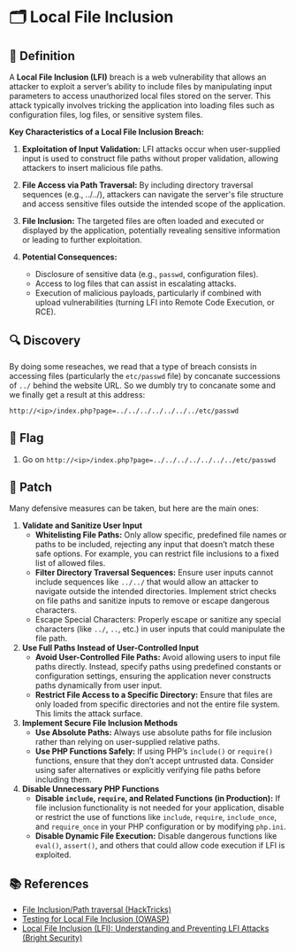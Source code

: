 # 🗂️ Local File Inclusion

## 📖 Definition

A **Local File Inclusion (LFI)** breach is a web vulnerability that allows an attacker to exploit a server’s ability to include files by manipulating input parameters to access unauthorized local files stored on the server. This attack typically involves tricking the application into loading files such as configuration files, log files, or sensitive system files.

**Key Characteristics of a Local File Inclusion Breach:**

1. **Exploitation of Input Validation:** LFI attacks occur when user-supplied input is used to construct file paths without proper validation, allowing attackers to insert malicious file paths.

2. **File Access via Path Traversal:** By including directory traversal sequences (e.g., ../../), attackers can navigate the server's file structure and access sensitive files outside the intended scope of the application.

3. **File Inclusion:** The targeted files are often loaded and executed or displayed by the application, potentially revealing sensitive information or leading to further exploitation.

4. **Potential Consequences:**

    - Disclosure of sensitive data (e.g., `passwd`, configuration files).
    - Access to log files that can assist in escalating attacks.
    - Execution of malicious payloads, particularly if combined with upload vulnerabilities (turning LFI into Remote Code Execution, or RCE).

## 🔍 Discovery

By doing some reseaches, we read that a type of breach consists in accessing files (particularly the `etc/passwd` file) by concanate successions of `../` behind the website URL. So we dumbly try to concanate some and we finally get a result at this address:

```URL
http://<ip>/index.php?page=../../../../../../../etc/passwd
```

## 🏁 Flag

1. Go on `http://<ip>/index.php?page=../../../../../../../etc/passwd`

## 🔧 Patch

Many defensive measures can be taken, but here are the main ones:

1. **Validate and Sanitize User Input**
    - **Whitelisting File Paths:** Only allow specific, predefined file names or paths to be included, rejecting any input that doesn’t match these safe options. For example, you can restrict file inclusions to a fixed list of allowed files.
    - **Filter Directory Traversal Sequences:** Ensure user inputs cannot include sequences like `../../` that would allow an attacker to navigate outside the intended directories. Implement strict checks on file paths and sanitize inputs to remove or escape dangerous characters.
    - Escape Special Characters: Properly escape or sanitize any special characters (like `../`, `..`, etc.) in user inputs that could manipulate the file path.
2. **Use Full Paths Instead of User-Controlled Input**
    - **Avoid User-Controlled File Paths:** Avoid allowing users to input file paths directly. Instead, specify paths using predefined constants or configuration settings, ensuring the application never constructs paths dynamically from user input.
    - **Restrict File Access to a Specific Directory:** Ensure that files are only loaded from specific directories and not the entire file system. This limits the attack surface.
3. **Implement Secure File Inclusion Methods**
    - **Use Absolute Paths:** Always use absolute paths for file inclusion rather than relying on user-supplied relative paths.
    - **Use PHP Functions Safely:** If using PHP’s `include()` or `require()` functions, ensure that they don’t accept untrusted data. Consider using safer alternatives or explicitly verifying file paths before including them.
4. **Disable Unnecessary PHP Functions**
    - **Disable `include`, `require`, and Related Functions (in Production):** If file inclusion functionality is not needed for your application, disable or restrict the use of functions like `include`, `require`, `include_once`, and `require_once` in your PHP configuration or by modifying `php.ini`.
    - **Disable Dynamic File Execution:** Disable dangerous functions like `eval()`, `assert()`, and others that could allow code execution if LFI is exploited.

## 📚 References

- [File Inclusion/Path traversal (HackTricks)](https://book.hacktricks.xyz/pentesting-web/file-inclusion)
- [Testing for Local File Inclusion (OWASP)](https://owasp.org/www-project-web-security-testing-guide/v42/4-Web_Application_Security_Testing/07-Input_Validation_Testing/11.1-Testing_for_Local_File_Inclusion)
- [Local File Inclusion (LFI): Understanding and Preventing LFI Attacks (Bright Security)](https://brightsec.com/blog/local-file-inclusion-lfi/)
